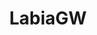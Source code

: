 ---
title: LabiaGW
crosslinks:
- gonewild
- Dollywinks
- grool
- jenspanties357
- RateMyNudeBody
- BrasilOnReddit
- pelfie
- Kelly_Marie1304
- pussy
- FrancescaOcean
- Pumping
- CurvyElvishGirl
- MySecretsOut
- me_irl
- Hot_Milf
- gonewild30plus
---